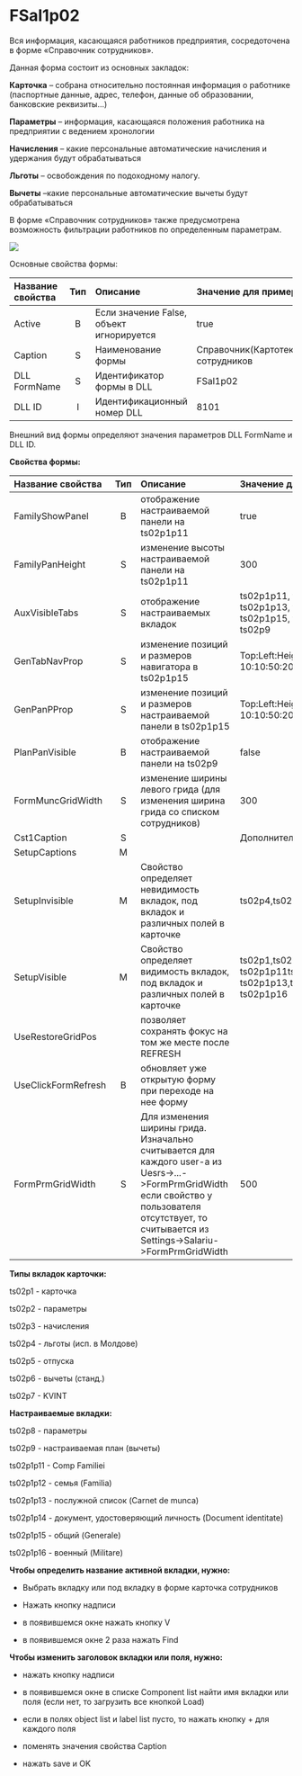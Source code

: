 # FSal1p02

  
Вся информация, касающаяся работников предприятия, сосредоточена в форме «Справочник сотрудников».  

Данная форма состоит из основных закладок: 

**Карточка** – собрана  относительно постоянная информация о работнике \(паспортные данные, адрес, телефон, данные об образовании, банковские реквизиты...\)

**Параметры** – информация, касающаяся положения работника на предприятии с ведением хронологии 

**Начисления** – какие персональные автоматические начисления и удержания будут обрабатываться

**Льготы** – освобождения по подоходному налогу.

**Вычеты** –какие персональные автоматические вычеты будут обрабатываться

В форме «Справочник сотрудников» также предусмотрена возможность фильтрации работников по определенным параметрам.

![](../../../.gitbook/assets/fsal1p02.jpg)

 Основные свойства формы:

| **Название свойства** | **Тип** | **Описание**  | **Значение для примера**  |
| :------------- |:-------------:| :-----| :-----|
| Active | B | Если значение False, объект игнорируется | true |
| Caption | S | Наименование формы | Справочник\(Картотека\) сотрудников |
| DLL FormName | S | Идентификатор формы в DLL | FSal1p02 |
| DLL ID | I | Идентификационный номер DLL | 8101 |

Внешний вид формы определяют значения параметров DLL FormName и DLL ID.

**Свойства формы:**

| **Название свойства** | **Тип** | **Описание**  | **Значение для примера**  |
| :------------- |:-------------:| :-----| :-----|
| FamilyShowPanel | B | отображение настраиваемой панели на ts02p1p11 | true |
| FamilyPanHeight | S | изменение высоты настраиваемой панели на ts02p1p11 | 300 |
| AuxVisibleTabs | S | отображение настраиваемых вкладок | ts02p1p11, ts02p1p12, ts02p1p13,                                                                                                ts02p1p14, ts02p1p15, ts02p1p16, ts02p8, ts02p9 |
| GenTabNavProp | S |  изменение позиций и размеров навигатора в ts02p1p15  | Top:Left:Height:Width ex: 10:10:50:200 |
| GenPanPProp | S | изменение позиций и размеров настраиваемой панели в ts02p1p15 | Top:Left:Height:Width ex: 10:10:50:200 |
| PlanPanVisible | B | отображение настраиваемой панели на ts02p9 | false |
| FormMuncGridWidth | S | изменение ширины левого грида  \(для изменения ширина грида со списком сотрудников\) | 300 |
| Cst1Caption | S |  | Дополнительно |
| SetupCaptions | M |  |  |
| SetupInvisible | M | Свойство определяет невидимость вкладок, под вкладок и различных полей в карточке | ts02p4,ts02p6 |
| SetupVisible | M | Свойство определяет видимость вкладок, под вкладок и различных полей в карточке | ts02p1,ts02p2,ts02p5,                           ts02p9, ts02p1p11ts02p1p12, ts02p1p13,ts02p1p14ts02p1p15, ts02p1p16 |
| UseRestoreGridPos |  | позволяет сохранять  фокус на том же месте после REFRESH |  |
| UseClickFormRefresh  | B |  обновляет уже открытую форму при переходе на нее форму |  |
| FormPrmGridWidth | S | Для изменения ширины грида. Изначально считывается для каждого user-a из Uesrs-&gt;...-&gt;FormPrmGridWidth если свойство у пользователя отсутствует, то считывается из Settings-&gt;Salariu-&gt;FormPrmGridWidth | 500 |

**Типы вкладок карточки:**

ts02p1 - карточка

ts02p2 - параметры

ts02p3 - начисления

ts02p4 - льготы \(исп. в Молдове\)

ts02p5 - отпуска

ts02p6 - вычеты \(станд.\)

ts02p7 - KVINT

**Настраиваемые вкладки:**

ts02p8 - параметры

ts02p9 - настраиваемая план \(вычеты\)

ts02p1p11 - Comp Familiei

ts02p1p12 - семья \(Familia\)

ts02p1p13 - послужной список \(Carnet de munca\)

ts02p1p14 - документ, удостоверяющий личность \(Document identitate\)

ts02p1p15 - общий \(Generale\)

ts02p1p16 - военный \(Militare\)

**Чтобы определить название активной вкладки, нужно:**

- Выбрать вкладку или под вкладку в форме карточка сотрудников

- Нажать кнопку надписи

- в появившемся окне нажать кнопку V

- в появившемся окне 2 раза нажать Find

**Чтобы изменить заголовок вкладки или поля, нужно:**

- нажать кнопку надписи

- в появившемся окне в списке Component list найти имя вкладки или поля \(если нет, то загрузить все кнопкой Load\)

- если в полях object list и label list пусто, то нажать кнопку + для каждого поля

- поменять значения свойства Caption 

- нажать save и OK

